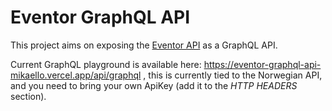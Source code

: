 # Eventor GraphQL API

This project aims on exposing the [Eventor API](https://eventor.orienteering.org/api/documentation) as a GraphQL API.

Current GraphQL playground is available here: https://eventor-graphql-api-mikaello.vercel.app/api/graphql ,
this is currently tied to the Norwegian API, and you need to bring your own ApiKey (add it to the _HTTP HEADERS_
section).
